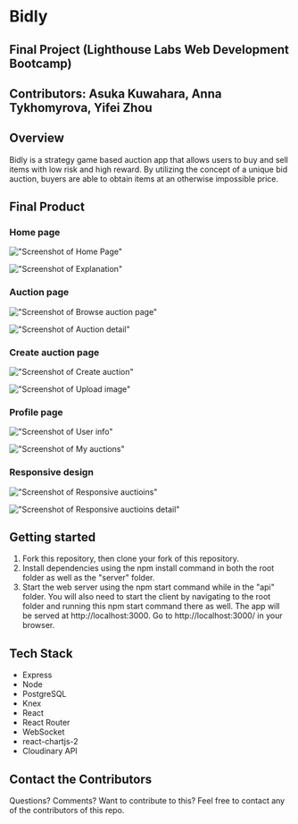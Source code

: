 # Bidly
## Final Project (Lighthouse Labs Web Development Bootcamp)

## Contributors: Asuka Kuwahara, Anna Tykhomyrova, Yifei Zhou

## Overview
Bidly is a strategy game based auction app that allows users to buy and sell items with low risk and high reward. By utilizing the concept of a unique bid auction, buyers are able to obtain items at an otherwise impossible price.

## Final Product
### Home page
!["Screenshot of Home Page"](https://github.com/asucarlos/bidly/blob/master/docs/Homescreen.png)

!["Screenshot of Explanation"](https://github.com/asucarlos/bidly/blob/master/docs/explanation.png)

### Auction page

!["Screenshot of Browse auction page"](https://github.com/asucarlos/bidly/blob/master/docs/browse_auction.png)

!["Screenshot of Auction detail"](https://github.com/asucarlos/bidly/blob/master/docs/auction_detail.png)

### Create auction page
!["Screenshot of Create auction"](https://github.com/asucarlos/bidly/blob/master/docs/create_auction.png)

!["Screenshot of Upload image"](https://github.com/asucarlos/bidly/blob/master/docs/upload_image.png)

### Profile page
!["Screenshot of User info"](https://github.com/asucarlos/bidly/blob/master/docs/user_info.png)

!["Screenshot of My auctions"](https://github.com/asucarlos/bidly/blob/master/docs/my_auctions.png)

### Responsive design
!["Screenshot of Responsive auctioins"](https://github.com/asucarlos/bidly/blob/master/docs/responsive_auctions.png)

!["Screenshot of Responsive auctioins detail"](https://github.com/asucarlos/bidly/blob/master/docs/responsive_detail.png)

## Getting started
1. Fork this repository, then clone your fork of this repository.
2. Install dependencies using the npm install command in both the root folder as well as    the "server" folder.
3. Start the web server using the npm start command while in the "api" folder. 
   You will also need to start the client by navigating to the root folder and running  this npm start command there as well. The app will be served at http://localhost:3000.
   Go to http://localhost:3000/ in your browser.


## Tech Stack
- Express
- Node
- PostgreSQL
- Knex
- React
- React Router
- WebSocket
- react-chartjs-2
- Cloudinary API

## Contact the Contributors
Questions? Comments? Want to contribute to this? Feel free to contact any of the contributors of this repo.
